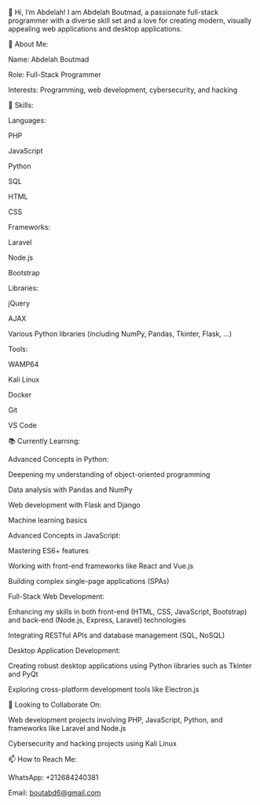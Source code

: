 
👋 Hi, I’m Abdelah!
I am Abdelah Boutmad, a passionate full-stack programmer with a diverse skill set and a love for creating modern, visually appealing web applications and desktop applications.

🌟 About Me:


Name: Abdelah Boutmad

Role: Full-Stack Programmer

Interests: Programming, web development, cybersecurity, and hacking


💼 Skills:

Languages:

PHP

JavaScript

Python

SQL

HTML

CSS

Frameworks:

Laravel

Node.js

Bootstrap

Libraries:

jQuery

AJAX

Various Python libraries (including NumPy, Pandas, Tkinter, Flask, ...)

Tools:

WAMP64

Kali Linux

Docker

Git

VS Code



📚 Currently Learning:



Advanced Concepts in Python:

Deepening my understanding of object-oriented programming

Data analysis with Pandas and NumPy

Web development with Flask and Django

Machine learning basics

Advanced Concepts in JavaScript:

Mastering ES6+ features

Working with front-end frameworks like React and Vue.js

Building complex single-page applications (SPAs)

Full-Stack Web Development:

Enhancing my skills in both front-end (HTML, CSS, JavaScript, Bootstrap) and back-end (Node.js, Express, Laravel) technologies

Integrating RESTful APIs and database management (SQL, NoSQL)

Desktop Application Development:

Creating robust desktop applications using Python libraries such as Tkinter and PyQt

Exploring cross-platform development tools like Electron.js





💞️ Looking to Collaborate On:

Web development projects involving PHP, JavaScript, Python, and frameworks like Laravel and Node.js

Cybersecurity and hacking projects using Kali Linux


📫 How to Reach Me:


WhatsApp: +212684240381



Email: boutabd6@gmail.com
